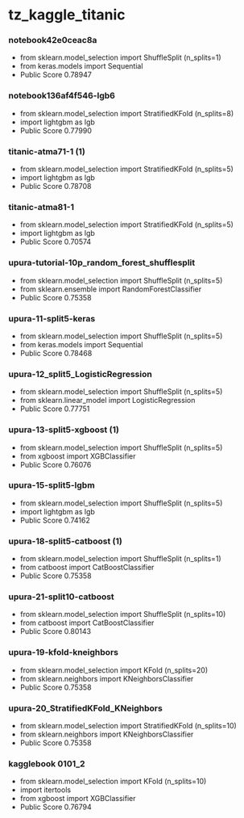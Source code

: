 # tz_kaggle_titanic


### notebook42e0ceac8a
* from sklearn.model_selection import ShuffleSplit (n_splits=1)
* from keras.models import Sequential 
* Public Score 0.78947

### notebook136af4f546-lgb6
* from sklearn.model_selection import StratifiedKFold (n_splits=8)
* import lightgbm as lgb
* Public Score 0.77990

### titanic-atma71-1 (1)
* from sklearn.model_selection import StratifiedKFold (n_splits=5)
* import lightgbm as lgb
* Public Score 0.78708

### titanic-atma81-1
* from sklearn.model_selection import StratifiedKFold (n_splits=5)
* import lightgbm as lgb
* Public Score 0.70574

### upura-tutorial-10p_random_forest_shufflesplit
* from sklearn.model_selection import ShuffleSplit (n_splits=5)
* from sklearn.ensemble import RandomForestClassifier
* Public Score 0.75358

### upura-11-split5-keras
* from sklearn.model_selection import ShuffleSplit (n_splits=5)
* from keras.models import Sequential 
* Public Score 0.78468

### upura-12_split5_LogisticRegression
* from sklearn.model_selection import ShuffleSplit (n_splits=5)
* from sklearn.linear_model import LogisticRegression 
* Public Score 0.77751

### upura-13-split5-xgboost (1)
* from sklearn.model_selection import ShuffleSplit (n_splits=5)
* from xgboost import XGBClassifier 
* Public Score 0.76076

### upura-15-split5-lgbm
* from sklearn.model_selection import ShuffleSplit (n_splits=5)
* import lightgbm as lgb 
* Public Score 0.74162

### upura-18-split5-catboost (1)
* from sklearn.model_selection import ShuffleSplit (n_splits=1)
* from catboost import CatBoostClassifier
* Public Score 0.75358

### upura-21-split10-catboost
* from sklearn.model_selection import ShuffleSplit (n_splits=10)
* from catboost import CatBoostClassifier
* Public Score 0.80143

### upura-19-kfold-kneighbors
* from sklearn.model_selection import KFold (n_splits=20)
* from sklearn.neighbors import KNeighborsClassifier
* Public Score 0.75358

### upura-20_StratifiedKFold_KNeighbors
* from sklearn.model_selection import StratifiedKFold (n_splits=10)
* from sklearn.neighbors import KNeighborsClassifier
* Public Score 0.75358

### kagglebook 0101_2
* from sklearn.model_selection import KFold (n_splits=10)
* import itertools
* from xgboost import XGBClassifier
* Public Score 0.76794










